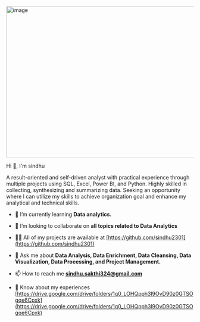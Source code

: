 

<img width="1211" height="406" alt="image" src="https://github.com/user-attachments/assets/f0bfde58-a8ae-4e91-bb27-1ea803ee7f34" />







Hi 👋, I'm sindhu

A result-oriented and self-driven analyst with practical experience through multiple projects using SQL, Excel, Power BI, and Python. Highly skilled in collecting, synthesizing and summarizing data. Seeking an opportunity where I can utilize my skills to achieve organization goal and enhance my analytical and technical skills.

- 🌱 I’m currently learning **Data analytics.**

- 👯 I’m looking to collaborate on **all topics related to Data Analytics**

- 👨‍💻 All of my projects are available at [https://github.com/sindhu2301](https://github.com/sindhu2301)

- 💬 Ask me about **Data Analysis, Data Enrichment, Data Cleansing, Data Visualization, Data Processing, and Project Management.**

- 📫 How to reach me **sindhu.sakthi324@gmail.com**

- 📄 Know about my experiences [https://drive.google.com/drive/folders/1q0_LOHQpph3l9OvD90z0GTSOgqe6Cpxk](https://drive.google.com/drive/folders/1q0_LOHQpph3l9OvD90z0GTSOgqe6Cpxk)












